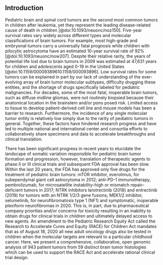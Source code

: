 ## Introduction

Pediatric brain and spinal cord tumors are the second most common tumors in children after leukemia, yet they represent the leading disease-related cause of death in children [@doi:10.1093/neuonc/noz150]. 
Five-year survival rates vary widely across different types and molecular classifications of brain tumors.
For example, most high-grade and embryonal tumors carry a universally fatal prognosis while children with pilocytic astrocytoma have an estimated 10-year survival rate of 92% [@doi:10.1093/neuonc/now207]. 
Despite their relative rarity, the years of potential life lost due to brain tumors in 2009 was estimated at 47,631 years for children and adolescents aged 0-19 in the United States [@doi:10.1159/00009389610.1159/000093896]. 
Low survival rates for some tumors can be explained in part by our lack of understanding of the ever-evolving array of brain tumor molecular subtypes, difficulty drugging these entities, and the shortage of drugs specifically labeled for pediatric malignancies. 
For decades, some of the most fatal, inoperable brain tumors, such as diffuse midline gliomas, were not routinely biopsied because their anatomical location in the brainstem and/or pons posed risk. 
Limited access to tissue to develop patient-derived cell line and mouse models has been a barrier to research. 
Furthermore, the incidence of any single molecular tumor entity is relatively low simply due to the rarity of pediatric tumors in general. 
Together, these factors have hindered research progress and have led to multiple national and international center and consortia efforts to collaboratively share specimens and data to accelerate breakthroughs and clinical translation. 

There has been significant progress in recent years to elucidate the landscape of somatic variation responsible for pediatric brain tumor formation and progression, however, translation of therapeutic agents to phase II or III clinical trials and subsequent FDA approval has been slow. 
Within the last 20 years, the FDA has approved only five drugs for the treatment of pediatric brain tumors: mTOR inhibitor, everolimus, for subependymal giant cell astrocytoma in 2012; anti-PD-1 immunotherapy, pembrolizumab, for microsatellite instability–high or mismatch repair–deficient tumors in 2017; NTRK inhibitors larotrectinib (2018) and entrectinib (2019) for tumors with an NTRK 1/2/3 gene fusions; MEK1/2 inhibitor, selumetinib, for neurofibromatosis type 1 (NF1) and symptomatic, inoperable plexiform neurofibromas in 2020. 
This is, in part, due to pharmaceutical company priorities and/or concerns for toxicity resulting in an inability to obtain drugs for clinical trials in children and ultimately delayed access to new agents.
An amendment to the Pediatric Research Equity Act called the Research to Accelerate Cures and Equity (RACE) for Children Act mandates that as of August 18, 2020 all new adult oncology drugs also be tested in children when the molecular targets are relevant to a particular childhood cancer. 
Here, we present a comprehensive, collaborative, open genomic analysis of 943 patient tumors from 59 distinct brain tumor histologies which can be used to support the RACE Act and accelerate rational clinical trial design.
